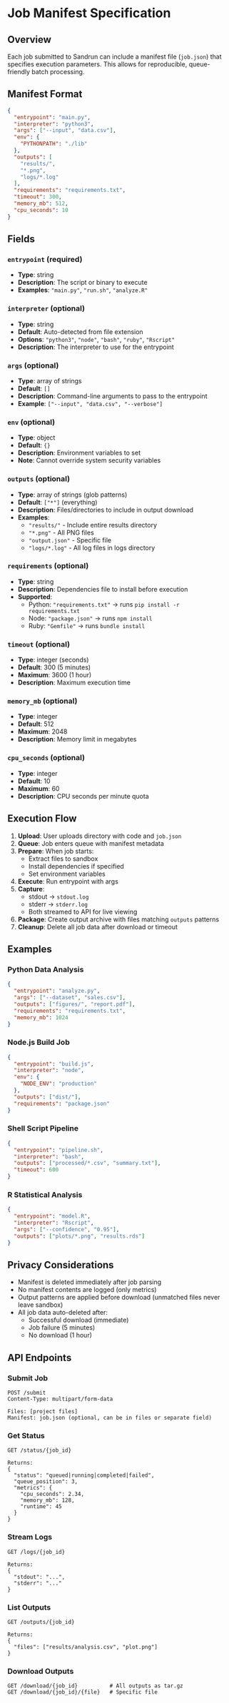# Job Manifest Specification

## Overview

Each job submitted to Sandrun can include a manifest file (`job.json`) that specifies execution parameters. This allows for reproducible, queue-friendly batch processing.

## Manifest Format

```json
{
  "entrypoint": "main.py",
  "interpreter": "python3", 
  "args": ["--input", "data.csv"],
  "env": {
    "PYTHONPATH": "./lib"
  },
  "outputs": [
    "results/",
    "*.png",
    "logs/*.log"
  ],
  "requirements": "requirements.txt",
  "timeout": 300,
  "memory_mb": 512,
  "cpu_seconds": 10
}
```

## Fields

### `entrypoint` (required)
- **Type**: string
- **Description**: The script or binary to execute
- **Examples**: `"main.py"`, `"run.sh"`, `"analyze.R"`

### `interpreter` (optional)
- **Type**: string  
- **Default**: Auto-detected from file extension
- **Options**: `"python3"`, `"node"`, `"bash"`, `"ruby"`, `"Rscript"`
- **Description**: The interpreter to use for the entrypoint

### `args` (optional)
- **Type**: array of strings
- **Default**: `[]`
- **Description**: Command-line arguments to pass to the entrypoint
- **Example**: `["--input", "data.csv", "--verbose"]`

### `env` (optional)
- **Type**: object
- **Default**: `{}`
- **Description**: Environment variables to set
- **Note**: Cannot override system security variables

### `outputs` (optional)
- **Type**: array of strings (glob patterns)
- **Default**: `["*"]` (everything)
- **Description**: Files/directories to include in output download
- **Examples**:
  - `"results/"` - Include entire results directory
  - `"*.png"` - All PNG files
  - `"output.json"` - Specific file
  - `"logs/*.log"` - All log files in logs directory

### `requirements` (optional)
- **Type**: string
- **Description**: Dependencies file to install before execution
- **Supported**:
  - Python: `"requirements.txt"` → runs `pip install -r requirements.txt`
  - Node: `"package.json"` → runs `npm install`
  - Ruby: `"Gemfile"` → runs `bundle install`

### `timeout` (optional)
- **Type**: integer (seconds)
- **Default**: 300 (5 minutes)
- **Maximum**: 3600 (1 hour)
- **Description**: Maximum execution time

### `memory_mb` (optional)
- **Type**: integer
- **Default**: 512
- **Maximum**: 2048
- **Description**: Memory limit in megabytes

### `cpu_seconds` (optional)
- **Type**: integer
- **Default**: 10
- **Maximum**: 60
- **Description**: CPU seconds per minute quota

## Execution Flow

1. **Upload**: User uploads directory with code and `job.json`
2. **Queue**: Job enters queue with manifest metadata
3. **Prepare**: When job starts:
   - Extract files to sandbox
   - Install dependencies if specified
   - Set environment variables
4. **Execute**: Run entrypoint with args
5. **Capture**: 
   - stdout → `stdout.log`
   - stderr → `stderr.log`
   - Both streamed to API for live viewing
6. **Package**: Create output archive with files matching `outputs` patterns
7. **Cleanup**: Delete all job data after download or timeout

## Examples

### Python Data Analysis
```json
{
  "entrypoint": "analyze.py",
  "args": ["--dataset", "sales.csv"],
  "outputs": ["figures/", "report.pdf"],
  "requirements": "requirements.txt",
  "memory_mb": 1024
}
```

### Node.js Build Job
```json
{
  "entrypoint": "build.js",
  "interpreter": "node",
  "env": {
    "NODE_ENV": "production"
  },
  "outputs": ["dist/"],
  "requirements": "package.json"
}
```

### Shell Script Pipeline
```json
{
  "entrypoint": "pipeline.sh",
  "interpreter": "bash",
  "outputs": ["processed/*.csv", "summary.txt"],
  "timeout": 600
}
```

### R Statistical Analysis
```json
{
  "entrypoint": "model.R",
  "interpreter": "Rscript",
  "args": ["--confidence", "0.95"],
  "outputs": ["plots/*.png", "results.rds"]
}
```

## Privacy Considerations

- Manifest is deleted immediately after job parsing
- No manifest contents are logged (only metrics)
- Output patterns are applied before download (unmatched files never leave sandbox)
- All job data auto-deleted after:
  - Successful download (immediate)
  - Job failure (5 minutes)
  - No download (1 hour)

## API Endpoints

### Submit Job
```
POST /submit
Content-Type: multipart/form-data

Files: [project files]
Manifest: job.json (optional, can be in files or separate field)
```

### Get Status
```
GET /status/{job_id}

Returns:
{
  "status": "queued|running|completed|failed",
  "queue_position": 3,
  "metrics": {
    "cpu_seconds": 2.34,
    "memory_mb": 128,
    "runtime": 45
  }
}
```

### Stream Logs
```
GET /logs/{job_id}

Returns:
{
  "stdout": "...",
  "stderr": "..."
}
```

### List Outputs
```
GET /outputs/{job_id}

Returns:
{
  "files": ["results/analysis.csv", "plot.png"]
}
```

### Download Outputs
```
GET /download/{job_id}          # All outputs as tar.gz
GET /download/{job_id}/{file}   # Specific file
```
